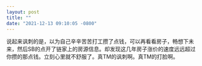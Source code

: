 ```yaml
---
layout: post
title: ""
date: "2021-12-13 09:10:05 -0800"
---
```


说起来讽刺的是，以为自己辛辛苦苦打工攒了点钱，可以再看看房子，畅想下未来，然后SB的点开了链家上的房源信息。却发现这几年房子涨价的速度远远超过你攒的那点钱。立刻心里就不舒服了。真TM的讽刺啊。真TM的打脸啊。
